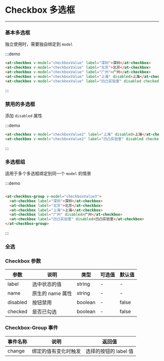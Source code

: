 
# Checkbox 多选框

----

### 基本多选框

独立使用时，需要独自绑定到 `model`

:::demo

```html
<at-checkbox v-model="checkboxValue" label="深圳">深圳</at-checkbox>
<at-checkbox v-model="checkboxValue" label="北京">北京</at-checkbox>
<at-checkbox v-model="checkboxValue" label="广州">广州</at-checkbox>
<at-checkbox v-model="checkboxValue" label="上海" disabled>上海</at-checkbox>
<at-checkbox v-model="checkboxValue" label="凹凸实验室" disabled checked>凹凸实验室</at-checkbox>
```

:::

### 禁用的多选框

添加 `disabled` 属性

:::demo

```html
<at-checkbox v-model="checkboxValue2" label="上海" disabled>上海</at-checkbox>
<at-checkbox v-model="checkboxValue2" label="凹凸实验室" disabled checked>凹凸实验室</at-checkbox>
```

:::

### 多选框组

适用于多个多选框绑定到同一个 `model` 的情景

:::demo

```html

<at-checkbox-group v-model="checkboxValue3">
  <at-checkbox label="深圳">深圳</at-checkbox>
  <at-checkbox label="北京">北京</at-checkbox>
  <at-checkbox label="上海">上海</at-checkbox>
  <at-checkbox label="广州" disabled>广州</at-checkbox>
  <at-checkbox label="凹凸实验室" disabled>凹凸实验室</at-checkbox>
</at-checkbox-group>

```

:::

### 全选

### Checkbox 参数

| 参数      | 说明          | 类型      | 可选值                           | 默认值  |
|---------- |-------------- |---------- |--------------------------------  |-------- |
| label | 选中状态的值 | string | - | - |
| name | 原生的 name 属性 | string | - | - |
| disabled | 按钮禁用 | boolean | - | false |
| checked | 是否已勾选 | boolean | - | false |

### Checkbox-Group 事件

| 事件名称      | 说明          | 返回值  |
|---------- |-------------- |---------- |
| change | 绑定的值有变化时触发 | 选择的按钮的 label 值 |

<script>
export default {
  data() {
    return {
      checkboxValue: ['深圳'],
      checkboxValue2: ['深圳'],
      checkboxValue3: ['深圳', '凹凸实验室']
    }
  }
}
</script>
